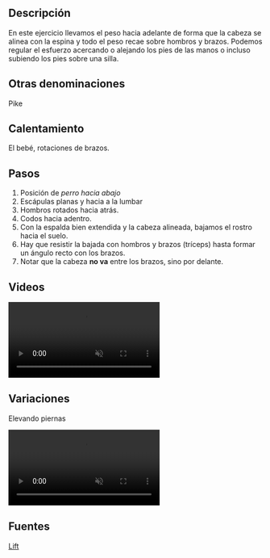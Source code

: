 ## Descripción

En este ejercicio llevamos el peso hacia adelante de forma que la cabeza se alinea con la espina y todo el peso recae sobre hombros y brazos. Podemos regular el esfuerzo acercando o alejando los pies de las manos o incluso subiendo los pies sobre una silla.

## Otras denominaciones

Pike

## Calentamiento

El bebé, rotaciones de brazos.

## Pasos

1. Posición de *perro hacia abajo*
2. Escápulas planas y hacia a la lumbar
3. Hombros rotados hacia atrás.
4. Codos hacia adentro.
5. Con la espalda bien extendida y la cabeza alineada, bajamos el rostro hacia el suelo.
6. Hay que resistir la bajada con hombros y brazos (tríceps) hasta formar un ángulo recto con los brazos.
7. Notar que la cabeza **no va** entre los brazos, sino por delante.

## Videos

<video width="{{config.video.width}}" height="{{config.video.height}}" muted preload="auto" controls>
  <source src="{{config.site_url}}video/pica1.mp4" type="video/mp4">  
  Your browser does not support the video tag.
</video>

## Variaciones

Elevando piernas

<video width="{{config.video.width}}" height="{{config.video.height}}" muted preload="auto" controls>
  <source src="{{config.site_url}}video/pica2.mp4" type="video/mp4">  
  Your browser does not support the video tag.
</video>




## Fuentes

[Lift](/varios/fuentes/#lift)